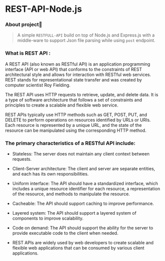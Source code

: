 # REST-API-Node.js

### About project🧬
>A simple ```RESTFULL-API``` build on top of Node.js and Express.js with a middle-ware to support Json file parsing while using ```post``` endpoint. 


### What is REST API :

A REST API (also known as RESTful API) is an application programming interface (API or web API) that conforms to the constraints of REST architectural style and allows for interaction with RESTful web services. REST stands for representational state transfer and was created by computer scientist Roy Fielding.

The REST API uses HTTP requests to retrieve, update, and delete data. It is a type of software architecture that follows a set of constraints and principles to create a scalable and flexible web service.

REST APIs typically use HTTP methods such as GET, POST, PUT, and DELETE to perform operations on resources identified by URLs or URIs. Each resource is represented by a unique URL, and the state of the resource can be manipulated using the corresponding HTTP method.


### The primary characteristics of a RESTful API include:

- Stateless: The server does not maintain any client context between requests.

- Client-Server architecture: The client and server are separate entities, and each has its own responsibilities.

- Uniform interface: The API should have a standardized interface, which includes a unique resource identifier for each resource, a representation of the resource, and methods to manipulate the resource.

- Cacheable: The API should support caching to improve performance.

- Layered system: The API should support a layered system of components to improve scalability.

- Code on demand: The API should support the ability for the server to provide executable code to the client when needed.

- REST APIs are widely used by web developers to create scalable and flexible web applications that can be consumed by various client applications.
